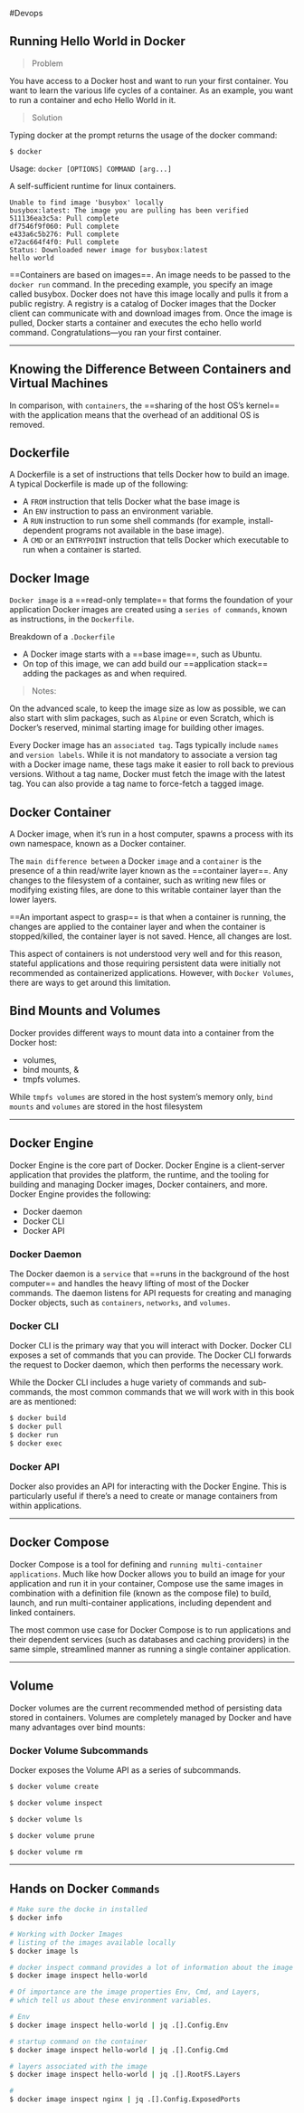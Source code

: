 #Devops


## Running Hello World in Docker

> Problem

You have access to a Docker host and want to run your first container. You want to learn the various life cycles of a container. As an example, you want to run a container and echo Hello World in it.

> Solution

Typing docker at the prompt returns the usage of the docker command:

`$ docker`

Usage: `docker [OPTIONS] COMMAND [arg...]`

A self-sufficient runtime for linux containers.

```
Unable to find image 'busybox' locally
busybox:latest: The image you are pulling has been verified
511136ea3c5a: Pull complete
df7546f9f060: Pull complete
e433a6c5b276: Pull complete
e72ac664f4f0: Pull complete
Status: Downloaded newer image for busybox:latest
hello world
```

==Containers are based on images==. An image needs to be passed to the `docker run` command. In the preceding example, you specify an image called busybox. Docker does not have this image locally and pulls it from a public registry. A registry is a catalog of Docker images that the Docker client can communicate with and download images from. Once the image is pulled, Docker starts a container and executes the echo hello world command. Congratulations—you ran your first container.

---

## Knowing the Difference Between Containers and Virtual Machines

In comparison, with `containers`, the ==sharing of the host OS’s kernel== with the application means that the overhead of an additional OS is removed.

## Dockerfile

A Dockerfile is a set of instructions that tells Docker how to build an image. A typical Dockerfile is made up of the following:

- A `FROM` instruction that tells Docker what the base image is
- An `ENV` instruction to pass an environment variable.
- A `RUN` instruction to run some shell commands (for example, install-dependent programs not available in the base image).
- A `CMD` or an `ENTRYPOINT` instruction that tells Docker which executable to run when a container is started.


## Docker Image

`Docker image` is a ==read-only template== that forms the foundation of your application Docker images are created using a `series of commands`, known as instructions, in the `Dockerfile`. 

Breakdown of a `.Dockerfile`

- A Docker image starts with a ==base image==, such as Ubuntu.
- On top of this image, we can add build our ==application stack== adding the packages as and when required.

> Notes:

On the advanced scale, to keep the image size as low as possible, we can also start with slim packages, such as `Alpine` or even Scratch, which is Docker’s reserved, minimal starting image for building other images.


Every Docker image has an `associated tag`. Tags typically include `names` and `version labels`. While it is not mandatory to associate a version tag with a Docker image name, these tags make it easier to roll back to previous versions. Without a tag name, Docker must fetch the image with the latest tag. You can also provide a tag name to force-fetch a tagged image.

## Docker Container

A Docker image, when it’s run in a host computer, spawns a process with its own namespace, known as a Docker container.

The `main difference between` a Docker `image` and a `container` is the presence of a thin read/write layer known as the ==container layer==. Any changes to the filesystem of a container, such as writing new files or modifying existing files, are done to this writable container layer than the lower layers.

==An important aspect to grasp== is that when a container is running, the changes are applied to the container layer and when the container is stopped/killed, the container layer is not saved. Hence, all changes are lost. 

This aspect of containers is not understood very well and for this reason, stateful applications and those requiring persistent data were initially not recommended as containerized applications. However, with `Docker Volumes`, there are ways to get around this limitation.

## Bind Mounts and Volumes

Docker provides different ways to mount data into a container from the Docker host: 

- volumes,
- bind mounts, & 
- tmpfs volumes.

While `tmpfs volumes` are stored in the host system’s memory only, `bind mounts` and `volumes` are stored in the host filesystem



---

## Docker Engine
Docker Engine is the core part of Docker. Docker Engine is a client-server application that provides the platform, the runtime, and the tooling for building and managing Docker images, Docker containers, and more. Docker Engine provides the following:

- Docker daemon
- Docker CLI
- Docker API


### Docker Daemon

The Docker daemon is a `service` that ==runs in the background of the host computer== and handles the heavy lifting of most of the Docker commands. The daemon listens for API requests for creating and managing Docker objects, such as `containers`, `networks`, and `volumes`.

### Docker CLI

Docker CLI is the primary way that you will interact with Docker. Docker CLI exposes a set of commands that you can provide. The Docker CLI forwards the request to Docker daemon, which then performs the necessary work.

While the Docker CLI includes a huge variety of commands and sub-commands, the most common commands that we will work with in this book are as mentioned:

```bash title="bash"
$ docker build
$ docker pull
$ docker run
$ docker exec
```

### Docker API

Docker also provides an API for interacting with the Docker Engine. This is particularly useful if there’s a need to create or manage containers from within applications. 

---

## Docker Compose

Docker Compose is a tool for defining and `running multi-container applications`. Much like how Docker allows you to build an image for your application and run it in your container, Compose use the same images in combination with a definition file (known as the compose file) to build, launch, and run multi-container applications, including dependent and linked containers.

The most common use case for Docker Compose is to run applications and their dependent services (such as databases and caching providers) in the same simple, streamlined manner as running a single container application.

---

## Volume

Docker volumes are the current recommended method of persisting data stored in containers. Volumes are completely managed by Docker and have many advantages over bind mounts:


### Docker Volume Subcommands

Docker exposes the Volume API as a series of subcommands.

```bash title="bash"
$ docker volume create

$ docker volume inspect

$ docker volume ls

$ docker volume prune

$ docker volume rm
```

---

## Hands on Docker `Commands`

```bash title="bash"
# Make sure the docke in installed
$ docker info

# Working with Docker Images
# listing of the images available locally
$ docker image ls

# docker inspect command provides a lot of information about the image
$ docker image inspect hello-world

# Of importance are the image properties Env, Cmd, and Layers,
# which tell us about these environment variables.

# Env
$ docker image inspect hello-world | jq .[].Config.Env

# startup command on the container
$ docker image inspect hello-world | jq .[].Config.Cmd

# layers associated with the image
$ docker image inspect hello-world | jq .[].RootFS.Layers

#
$ docker image inspect nginx | jq .[].Config.ExposedPorts
```